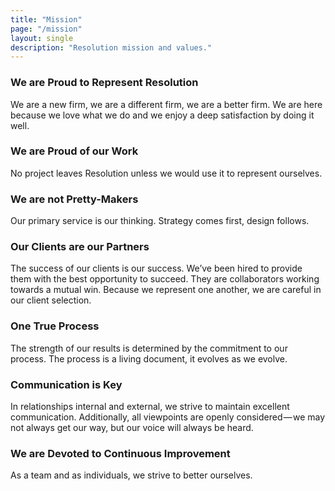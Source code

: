 ```yaml
---
title: "Mission"
page: "/mission"
layout: single
description: "Resolution mission and values."
---
```


### We are Proud to Represent Resolution

We are a new firm, we are a different firm, we are a better firm. We are here because we love what we do and we enjoy a deep satisfaction by doing it well.

### We are Proud of our Work

No project leaves Resolution unless we would use it to represent ourselves.

### We are not Pretty-Makers

Our primary service is our thinking. Strategy comes first, design follows.

### Our Clients are our Partners

The success of our clients is our success. We’ve been hired to provide them with the best opportunity to succeed. They are collaborators working towards a mutual win. Because we represent one another, we are careful in our client selection.

### One True Process

The strength of our results is determined by the commitment to our process. The process is a living document, it evolves as we evolve.

### Communication is Key

In relationships internal and external, we strive to maintain excellent communication. Additionally, all viewpoints are openly considered — we may not always get our way, but our voice will always be heard.

### We are Devoted to Continuous Improvement

As a team and as individuals, we strive to better ourselves.
